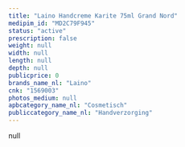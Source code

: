 ```yaml
---
title: "Laino Handcreme Karite 75ml Grand Nord"
medipim_id: "MD2C79F945"
status: "active"
prescription: false
weight: null
width: null
length: null
depth: null
publicprice: 0
brands_name_nl: "Laino"
cnk: "1569003"
photos_medium: null
apbcategory_name_nl: "Cosmetisch"
publiccategory_name_nl: "Handverzorging"
---
```

null
